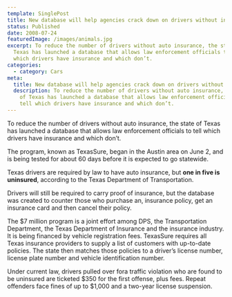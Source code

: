 ```yaml
---
template: SinglePost
title: New database will help agencies crack down on drivers without insurance
status: Published
date: 2008-07-24
featuredImage: /images/animals.jpg
excerpt: To reduce the number of drivers without auto insurance, the state of
  Texas has launched a database that allows law enforcement officials to tell
  which drivers have insurance and which don’t.
categories:
  - category: Cars
meta:
  title: New database will help agencies crack down on drivers without insurance
  description: To reduce the number of drivers without auto insurance, the state
    of Texas has launched a database that allows law enforcement officials to
    tell which drivers have insurance and which don’t.
---
```

<!--StartFragment-->

To reduce the number of drivers without auto insurance, the state of Texas has launched a database that allows law enforcement officials to tell which drivers have insurance and which don’t.

The program, known as TexasSure, began in the Austin area on June 2, and is being tested for about 60 days before it is expected to go statewide.

Texas drivers are required by law to have auto insurance, but **one in five is uninsured**, according to the Texas Department of Transportation.

Drivers will still be required to carry proof of insurance, but the database was created to counter those who purchase an, insurance policy, get an insurance card and then cancel their policy.

The $7 million program is a joint effort among DPS, the Transportation Department, the Texas Department of Insurance and the insurance industry. It is being financed by vehicle registration fees. TexasSure requires all Texas insurance providers to supply a list of customers with up-to-date policies. The state then matches those policies to a driver’s license number, license plate number and vehicle identification number.

Under current law, drivers pulled over fora traffic violation who are found to be uninsured are ticketed $350 for the first offense, plus fees. Repeat offenders face fines of up to $1,000 and a two-year license suspension.

<!--EndFragment-->
